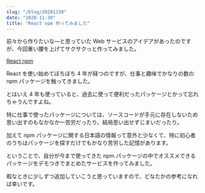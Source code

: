 ```yaml
---
slug: "/blog/20201130"
date: "2020-11-30"
title: "React npm 作ってみました"
---
```


前々から作りたいな―と思っていた Web サービスのアイデアがあったのですが、今回重い腰を上げてサクサクっと作ってみました。

[React npm](https://react-npm.kk-web.link/)

React を使い始めてぼちぼち 4 年が経つのですが、仕事と趣味でかなりの数の npm パッケージを触ってきました。

とはいえ 4 年も使っていると、過去に使って便利だったパッケージとかって忘れちゃうんですよね。

特に仕事で使ったパッケージについては、ソースコードが手元に存在しないため思い出すのもなかなか一苦労だったり、結局思い出せずじまいだったり。

加えて npm パッケージに関する日本語の情報って意外と少なくて、特に初心者のうちはパッケージを探すだけでもかなり苦労した記憶があります。

ということで、自分が今まで使ってきた npm パッケージの中でオススメできるパッケージをデモつきでまとめたサービスを作ってみました。

暇なときに少しずつ追加していこうと思っていますので、どなたかの参考になれば幸いです。
